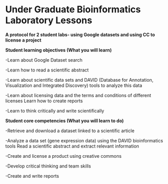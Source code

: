 # Under Graduate Bioinformatics Laboratory Lessons

<b> A protocol for 2 student labs- using Google datasets and using CC to license a project </b>

<b> Student learning objectives (What you will learn) </b>

-Learn about Google Dataset search

-Learn how to read a scientific abstract

-Learn about scientific data sets and DAVID (Database for Annotation, Visualization and Integrated Discovery) tools to analyze this data

-Learn about licensing data and the terms and conditions of different licenses Learn how to create reports

-Learn to think critically and write scientifically

<b> Student core competencies (What you will learn to do) </b>

-Retrieve and download a dataset linked to a scientific article

-Analyze a data set (gene expression data) using the DAVID bioinformatics tools Read a scientific abstract and extract relevant information

-Create and license a product using creative commons

-Develop critical thinking and team skills

-Create and write reports
